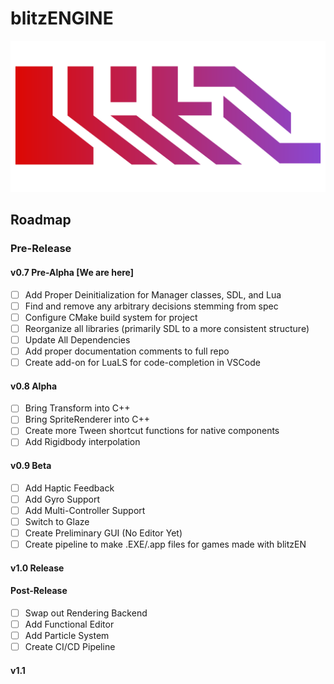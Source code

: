 # blitzENGINE
![blitzENGINE Logo](/repo_assets/images/blitzEN-filled.png)

## Roadmap

### Pre-Release

#### v0.7 Pre-Alpha \[We are here]

- [ ] Add Proper Deinitialization for Manager classes, SDL, and Lua
- [ ] Find and remove any arbitrary decisions stemming from spec
- [ ] Configure CMake build system for project
- [ ] Reorganize all libraries (primarily SDL to a more consistent structure)
- [ ] Update All Dependencies
- [ ] Add proper documentation comments to full repo
- [ ] Create add-on for LuaLS for code-completion in VSCode

#### v0.8 Alpha

- [ ] Bring Transform into C++
- [ ] Bring SpriteRenderer into C++
- [ ] Create more Tween shortcut functions for native components
- [ ] Add Rigidbody interpolation

#### v0.9 Beta

- [ ] Add Haptic Feedback
- [ ] Add Gyro Support
- [ ] Add Multi-Controller Support
- [ ] Switch to Glaze
- [ ] Create Preliminary GUI (No Editor Yet)
- [ ] Create pipeline to make .EXE/.app files for games made with blitzEN

#### v1.0 Release

#### Post-Release

- [ ] Swap out Rendering Backend
- [ ] Add Functional Editor
- [ ] Add Particle System
- [ ] Create CI/CD Pipeline

#### v1.1
